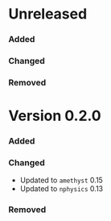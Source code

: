 # Unreleased

### Added

### Changed

### Removed

# Version 0.2.0

### Added

### Changed
- Updated to `amethyst` 0.15
- Updated to `nphysics` 0.13

### Removed
